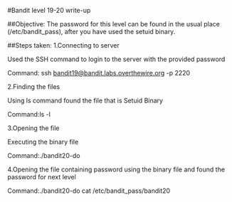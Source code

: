#Bandit level 19-20 write-up

##Objective: The password for this level can be found in the usual place (/etc/bandit_pass), after you have used the setuid binary.

##Steps taken: 1.Connecting to server

Used the SSH command to login to the server with the provided password

Command: ssh bandit19@bandit.labs.overthewire.org -p 2220

2.Finding the files

Using ls command found the file that is Setuid Binary

Command:ls -l

3.Opening the file

Executing the binary file

Command:./bandit20-do

4.Opening the file containing password using the binary file and found the password for next level

Command:./bandit20-do cat /etc/bandit_pass/bandit20
